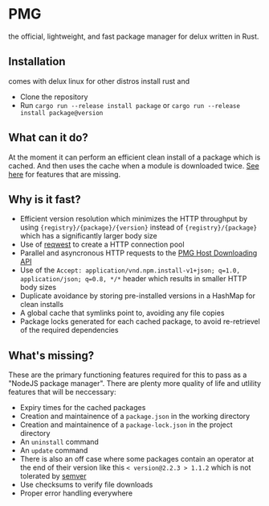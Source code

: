 # PMG

the official, lightweight, and fast package manager for delux written in Rust.

## Installation
comes with delux linux for other distros install rust and
- Clone the repository
- Run `cargo run --release install package` or `cargo run --release install package@version`


## What can it do?

At the moment it can perform an efficient clean install of a package which is cached. And then uses the cache when a module is downloaded twice. [See here](#whats-missing) for features that are missing.

## Why is it fast?

- Efficient version resolution which minimizes the HTTP throughput by using `{registry}/{package}/{version}` instead of `{registry}/{package}` which has a significantly larger body size
- Use of [reqwest](https://docs.rs/reqwest/latest/reqwest/) to create a HTTP connection pool
- Parallel and asyncronous HTTP requests to the [PMG Host Downloading API](https://github.com/mrGoodwolf)
- Use of the `Accept: application/vnd.npm.install-v1+json; q=1.0, application/json; q=0.8, */*` header which results in smaller HTTP body sizes
- Duplicate avoidance by storing pre-installed versions in a HashMap for clean installs
- A global cache that symlinks point to, avoiding any file copies
- Package locks generated for each cached package, to avoid re-retrievel of the required dependencies

## What's missing?

These are the primary functioning features required for this to pass as a "NodeJS package manager". There are plenty more quality of life and utlility features that will be neccessary:

- Expiry times for the cached packages
- Creation and maintainence of a `package.json` in the working directory
- Creation and maintainence of a `package-lock.json` in the project directory 
- An `uninstall` command
- An `update` command
- There is also an off case where some packages contain an operator at the end of their version like this `< version@2.2.3 > 1.1.2` which is not tolerated by [semver](https://docs.rs/semver/latest/semver/)
- Use checksums to verify file downloads
- Proper error handling everywhere
